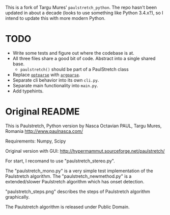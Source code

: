 This is a fork of Targu Mures' `paulstretch_python`. The repo hasn't been updated in about a decade (looks to use something like Python 3.4.x?), so I intend to update this with more modern Python.

# TODO
- Write some tests and figure out where the codebase is at.
- All three files share a good bit of code. Abstract into a single shared base.
    - `paulstretch()` should be part of a PaulStretch class
- Replace [`optparse`](https://docs.python.org/3/library/optparse.html#module-optparse) with [`argparse`](https://docs.python.org/3/library/argparse.html#module-argparse).
- Separate cli behavior into its own `cli.py`.
- Separate main functionality into `main.py`.
- Add typehints.

# Original README

This is Paulstretch, Python version
by Nasca Octavian PAUL, Targu Mures, Romania
http://www.paulnasca.com/

Requirements: Numpy, Scipy

Original version with GUI: 
http://hypermammut.sourceforge.net/paulstretch/

For start, I recomand to use "paulstretch_stereo.py".

The "paulstretch_mono.py" is a very simple test implementation of the Paulstretch algorithm.
The "paulstretch_newmethod.py" is a extended/slower Paulstretch algorithm which has onset detection.

"paulstretch_steps.png" describes the steps of Paulstretch algorithm graphically.

The Paulstretch algorithm is released under Public Domain.
